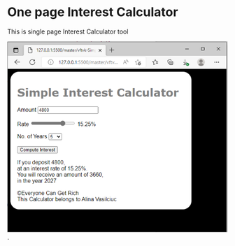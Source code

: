 # One page Interest Calculator
This is single page Interest Calculator tool

![UI: Single page Online Interest Calculator](/img/index.png "Single page Online Interest Calculator").
